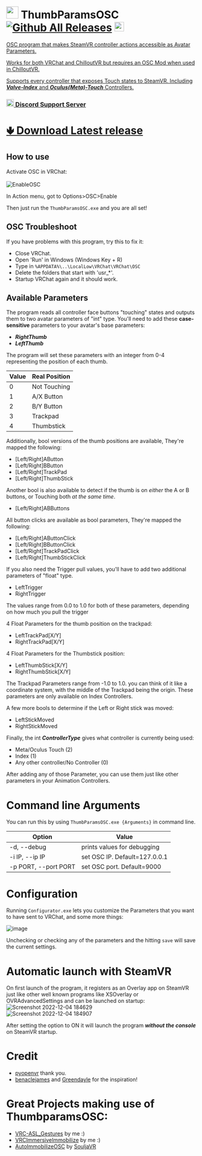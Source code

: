 # <img src="https://github.com/I5UCC/VRCThumbParamsOSC/blob/468e25fb16f03daac756d693656c784094518efb/src/icon.ico" width="32" height="32"> ThumbParamsOSC [![Github All Releases](https://img.shields.io/github/downloads/i5ucc/VRCThumbParamsOSC/total.svg)](https://github.com/I5UCC/VRCThumbParamsOSC/releases/latest) <a href='https://ko-fi.com/i5ucc' target='_blank'><img height='35' style='border:0px;height:25px;' src='https://az743702.vo.msecnd.net/cdn/kofi3.png?v=0' border='0' alt='Buy Me a Coffee at ko-fi.com' />
OSC program that makes SteamVR controller actions accessible as Avatar Parameters.

Works for both VRChat and ChilloutVR but requires an OSC Mod when used in ChilloutVR.

Supports every controller that exposes Touch states to SteamVR. Including ***Valve-Index*** and ***Oculus(Meta)-Touch*** Controllers.

### [<img src="https://assets-global.website-files.com/6257adef93867e50d84d30e2/636e0a6ca814282eca7172c6_icon_clyde_white_RGB.svg"  width="20" height="20"> Discord Support Server](https://discord.gg/rqcWHje3hn)

# [🢃 Download Latest release](https://github.com/I5UCC/VRCThumbParamsOSC/releases/latest)

## How to use

Activate OSC in VRChat: <br/><br/>
![EnableOSC](https://user-images.githubusercontent.com/43730681/172059335-db3fd6f9-86ae-4f6a-9542-2a74f47ff826.gif)

In Action menu, got to Options>OSC>Enable <br/>

Then just run the ```ThumbParamsOSC.exe``` and you are all set! <br/>

## OSC Troubleshoot

If you have problems with this program, try this to fix it:
- Close VRChat.
- Open 'Run' in Windows (Windows Key + R)
- Type in `%APPDATA%\..\LocalLow\VRChat\VRChat\OSC`
- Delete the folders that start with 'usr_*'.
- Startup VRChat again and it should work.

## Available Parameters

The program reads all controller face buttons "touching" states and outputs them to two avatar parameters of "int" type.
You'll need to add these **case-sensitive** parameters to your avatar's base parameters:

- ***RightThumb***
- ***LeftThumb***

The program will set these parameters with an integer from 0-4 representing the position of each thumb.

| Value | Real Position |
| ----- | ------------- |
| 0     | Not Touching  |
| 1     | A/X Button      |
| 2     | B/Y Button      |
| 3     | Trackpad      |
| 4     | Thumbstick    |

Additionally, bool versions of the thumb positions are available, They're mapped the following:

- \[Left/Right]AButton
- \[Left/Right]BButton
- \[Left/Right]TrackPad
- \[Left/Right]ThumbStick

Another bool is also available to detect if the thumb is on *either* the A or B buttons, or Touching both *at the same time*.

- \[Left/Right]ABButtons

All button clicks are available as bool parameters, They're mapped the following:

- \[Left/Right]AButtonClick
- \[Left/Right]BButtonClick
- \[Left/Right]TrackPadClick
- \[Left/Right]ThumbStickClick

If you also need the Trigger pull values, you'll have to add two additional parameters of "float" type.

- LeftTrigger
- RightTrigger

The values range from 0.0 to 1.0 for both of these parameters, depending on how much you pull the trigger

4 Float Parameters for the thumb position on the trackpad:
- LeftTrackPad\[X/Y]
- RightTrackPad\[X/Y]

4 Float Parameters for the Thumbstick position:
- LeftThumbStick\[X/Y]
- RightThumbStick\[X/Y]

The Trackpad Parameters range from -1.0 to 1.0. you can think of it like a coordinate system, with the middle of the Trackpad being the origin. These parameters are only available on Index Controllers.

A few more bools to determine if the Left or Right stick was moved:
- LeftStickMoved
- RightStickMoved

Finally, the int ***ControllerType*** gives what controller is currently being used:
- Meta/Oculus Touch (2)
- Index (1)
- Any other controller/No Controller (0)

After adding any of those Parameter, you can use them just like other parameters in your Animation Controllers.

# Command line Arguments
You can run this by using ```ThumbParamsOSC.exe {Arguments}``` in command line.

| Option | Value |
| ----- | ------------- |
| -d, --debug     | prints values for debugging |
| -i IP, --ip IP    | set OSC IP. Default=127.0.0.1  |
| -p PORT, --port PORT    | set OSC port. Default=9000      |

# Configuration

Running `Configurator.exe` lets you customize the Parameters that you want to have sent to VRChat, and some more things:

![image](https://github.com/I5UCC/VRCThumbParamsOSC/assets/43730681/6ae9f1cd-d696-4db7-8908-a2488fe57778)

Unchecking or checking any of the parameters and the hitting `save` will save the current settings.

# Automatic launch with SteamVR
On first launch of the program, it registers as an Overlay app on SteamVR just like other well known programs like XSOverlay or OVRAdvancedSettings and can be launched on startup:
![Screenshot 2022-12-04 184629](https://user-images.githubusercontent.com/43730681/205506892-0927ed45-69c6-480f-b4b3-bc02d89c151e.png) <br>
![Screenshot 2022-12-04 184907](https://user-images.githubusercontent.com/43730681/205506956-7c397360-e14a-4783-a2c2-e5311749e2d4.png)

After setting the option to ON it will launch the program ***without the console*** on SteamVR startup.

# Credit
- [pyopenvr](https://github.com/cmbruns/pyopenvr) thank you.
- [benaclejames](https://github.com/benaclejames) and [Greendayle](https://github.com/Greendayle) for the inspiration!

# Great Projects making use of ThumbparamsOSC:
- [VRC-ASL_Gestures](https://github.com/I5UCC/VRC-ASL_Gestures) by me :)
- [VRCImmersiveImmobilize](https://github.com/I5UCC/VRCImmersiveImmobilize) by me :)
- [AutoImmobilizeOSC](https://github.com/SouljaVR/AutoImmobilizeOSC) by [SouljaVR](https://github.com/SouljaVR)
